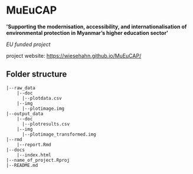 # MuEuCAP
**'Supporting the modernisation, accessibility, and internationalisation of environmental protection in Myanmar’s higher education sector'**

*EU funded project* 

project website: https://wiesehahn.github.io/MuEuCAP/

## Folder structure

```
|--raw_data
    |--doc
      |--plotdata.csv
    |--img
      |--plotimage.img
|--output_data
    |--doc
      |--plotresults.csv
    |--img
      |--plotimage_transformed.img
|--rmd
    |--report.Rmd
|--docs
    |--index.html
|--name_of_project.Rproj
|--README.md
```

